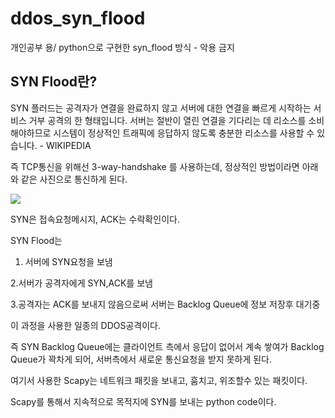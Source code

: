 # ddos_syn_flood
개인공부 용/ python으로 구현한 syn_flood 방식 - 악용 금지

## SYN Flood란?

SYN 플러드는 공격자가 연결을 완료하지 않고 서버에 대한 연결을 빠르게 시작하는 서비스 거부 공격의 한 형태입니다.
서버는 절반이 열린 연결을 기다리는 데 리소스를 소비해야하므로 시스템이 정상적인 트래픽에 응답하지 않도록 충분한 리소스를 사용할 수 있습니다. - WIKIPEDIA

즉 TCP통신을 위해선 3-way-handshake 를 사용하는데, 정상적인 방법이라면 아래와 같은 사진으로 통신하게 된다.

![]('./3_way_handshake')

SYN은 접속요청메시지, ACK는 수락확인이다.

SYN Flood는 

1. 서버에 SYN요청을 보냄

2.서버가 공격자에게 SYN,ACK를 보냄

3.공격자는 ACK를 보내지 않음으로써 서버는 Backlog Queue에 정보 저장후 대기중

이 과정을 사용한 일종의 DDOS공격이다.

즉 SYN Backlog Queue에는 클라이언트 측에서 응답이 없어서 계속 쌓여가 Backlog Queue가 꽉차게 되어, 서버측에서 새로운 통신요청을 받지 못하게 된다.

여기서 사용한 Scapy는 네트워크 패킷을 보내고, 훔치고, 위조할수 있는 패킷이다.

Scapy를 통해서 지속적으로 목적지에 SYN를 보내는 python code이다.
